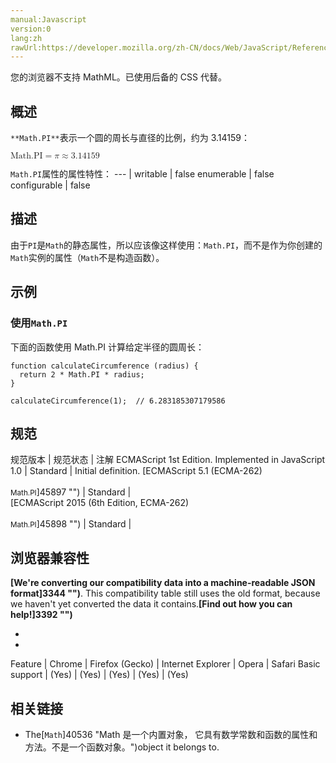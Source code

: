 ```yaml
---
manual:Javascript
version:0
lang:zh
rawUrl:https://developer.mozilla.org/zh-CN/docs/Web/JavaScript/Reference/Global_Objects/Math/PI
---
```






您的浏览器不支持 MathML。已使用后备的 CSS 代替。



## 概述<a name="Summary"></a>


`**Math.PI**`表示一个圆的周长与直径的比例，约为 3.14159：



<math><semantics><mrow><mstyle><mi>Math.PI</mi></mstyle><mo>=</mo><mi>π</mi><mo>≈</mo><mn>3.14159</mn></mrow></semantics></math>


`Math.PI`属性的属性特性： 
 ---  | 
writable | false 
enumerable | false 
configurable | false 



## 描述<a name="Description"></a>


由于`PI`是`Math`的静态属性，所以应该像这样使用：`Math.PI`，而不是作为你创建的`Math`实例的属性（`Math`不是构造函数）。


## 示例<a name="Examples"></a>

### 使用`Math.PI`<a name="Example:_Using_PI"></a>


下面的函数使用 Math.PI 计算给定半径的圆周长：


```
function calculateCircumference (radius) {
  return 2 * Math.PI * radius;
}

calculateCircumference(1);  // 6.283185307179586
```

## 规范<a name="规范"></a>

规范版本 | 规范状态 | 注解 
ECMAScript 1st Edition. Implemented in JavaScript 1.0 | Standard | Initial definition. 
[ECMAScript 5.1 (ECMA-262)<br></br><small>Math.PI</small>]45897 "") | Standard |  
[ECMAScript 2015 (6th Edition, ECMA-262)<br></br><small>Math.PI</small>]45898 "") | Standard |  


## 浏览器兼容性<a name="浏览器兼容性"></a>


**[We&#39;re converting our compatibility data into a machine-readable JSON format]3344 "")**. This compatibility table still uses the old format, because we haven&#39;t yet converted the data it contains.**[Find out how you can help!]3392 "")**


* 
* 

Feature | Chrome | Firefox (Gecko) | Internet Explorer | Opera | Safari 
Basic support | (Yes) | (Yes) | (Yes) | (Yes) | (Yes) 




## 相关链接<a name="See_also"></a>

* The[`Math`]40536 "Math 是一个内置对象， 它具有数学常数和函数的属性和方法。不是一个函数对象。")object it belongs to.



